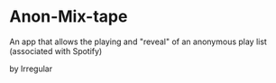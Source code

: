 Anon-Mix-tape
=============

An app that allows the playing and "reveal" of an anonymous play list (associated with Spotify)

by Irregular
